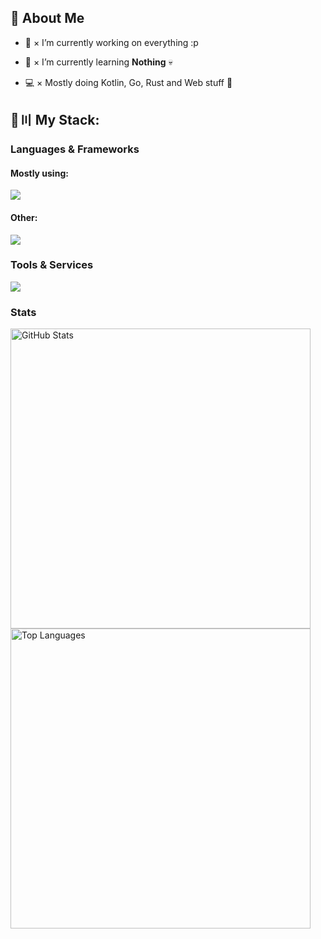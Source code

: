 ## 👋 About Me

- 🔭 × I’m currently working on everything :p

- 🌱 × I’m currently learning **Nothing** 💀

- 💻 × Mostly doing Kotlin, Go, Rust and Web stuff 👀

## 🚀〣 My Stack:

### Languages & Frameworks

#### Mostly using:
![](https://skillicons.dev/icons?i=kotlin,go,typescript,rust,next)

#### Other:
![](https://skillicons.dev/icons?i=java,javascript,py,react,svelte,dotnet,bash,powershell)

### Tools & Services

![](https://skillicons.dev/icons?i=discord,figma,github,mysql,postgres,linux,docker,redis,mongodb,unity,unreal,kubernetes,nix,idea,vscode)


### Stats

<img src="https://github-images.vercel.app/api/card" alt="GitHub Stats" width="480"/>

<br/>

<img src="https://github-images.vercel.app/api/card/lang" alt="Top Languages" width="480"/>

